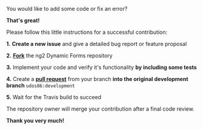 You would like to add some code or fix an error? 

**That's great!**

Please follow this little instructions for a successful contribution:  

**1.** **Create a new issue** and give a detailed bug report or feature proposal

**2.** [**Fork**](https://help.github.com/articles/fork-a-repo/) the ng2 Dynamic Forms repository 

**3.** Implement your code and verify it's functionality **by including some tests**

**4.** Create a [**pull request**](https://help.github.com/articles/creating-a-pull-request/) from your branch 
**into the original development branch** `udos86:development`

**5.** Wait for the Travis build to succeed

The repository owner will merge your contribution after a final code review.

**Thank you very much!**